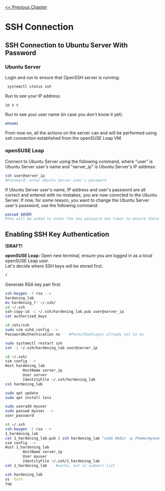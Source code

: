 [<< Previous Chapter](https://github.com/sorokvja/linux-net-playground/blob/main/baseline/manual_basic_setup.md)
# SSH Connection
## SSH Connection to Ubuntu Server With Password
### Ubuntu Server
Login and run to ensure that OpenSSH server is running:
```bash
 systemctl status ssh
```
Run to see your IP address: 
```bash 
ip a s
```
Run to see your user name (in case you don't know it yet): 
```bash 
whoami
```
From now on, all the actions on the server can and will be performed using ssh connection established from the openSUSE Leap VM. 
### openSUSE Leap
Connect to Ubuntu Server using the following command, where "user" is Ubuntu Server user's name and "server_ip" is Ubuntu Server's IP address: 
```bash
ssh user@server_ip
#Password: enter Ubuntu Server user's password 
```
If Ubuntu Server user's name, IP address and user's password are all correct and entered with no mistakes, you are now conncted to the Ubuntu Server. 
If now, for some reason, you want to change the Ubuntu Server user's password, use the following command:
```bash
passwd $USER
#You will be asked to enter the new password two times to ensure there is no mistake while entering.
```
## Enabling SSH Key Authentication 
**!DRAFT!**

**openSUSE Leap:**
Open new terminal, ensure you are logged in as a local openSUSE Leap user.  
Let's decide where SSH keys will be stored first. 
```bash
#
```
Generate RSA key pair first:
```bash
ssh-keygen -t rsa -->
hardening_lab
mv hardening_l* ~/.ssh/
cd ~/.ssh
ssh-copy-id -i ~/.ssh/hardening_lab.pub user@server_ip
cat authorized_keys
```

```bash
cd /etc/ssh
sudo vim sshd_config -->
PasswordAuthentication no    #PermitRootLogin already set to no
```

```bash
sudo systemctl restart ssh
ssh -i ~/.ssh/hardening_lab user@server_ip
```

```bash
cd ~/.ssh/
vim config -->
Host hardening_lab
        HostName server_ip
        User server
        IdentityFile ~/.ssh/hardening_lab
ssh hardening_lab
```

```bash
sudo apt update
sudo apt install less
```

```bash
sudo useradd myuser
sudo passwd myuser -->
user_password
```

```bash
cd ~/.ssh
ssh-keygen -t rsa -->
1_hardening_lab
cat 1_hardening_lab.pub | ssh hardening_lab "sudo mkdir -p /home/myuser/.ssh && sudo tee /home/myuser/.ssh/authorized_keys"
vim config -->
Host 1_hardening_lab
        HostName server_ip
        User myuser
        IdentityFile ~/.ssh/1_hardening_lab
ssh 1_hardening_lab    #works, not in sudoers list
```

```bash
ssh hardening_lab
ss -tuln
top
```
